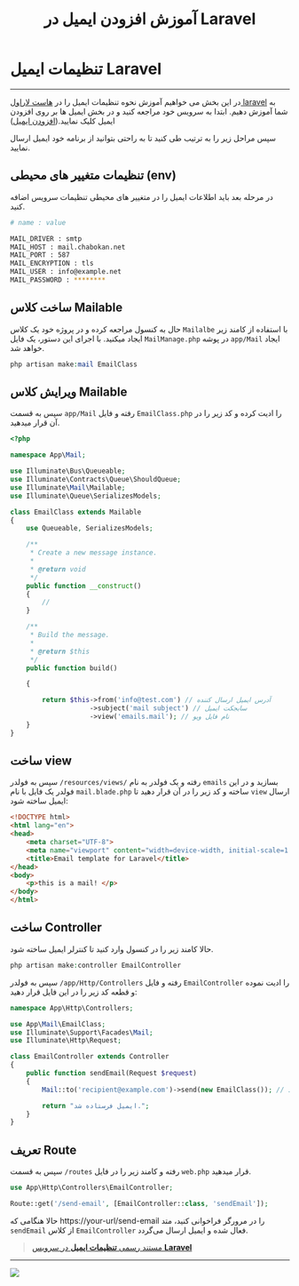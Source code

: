 ﻿---
title: "آموزش افزودن ایمیل در Laravel"
sidebar_label: "تنظیمات ایمیل"
description: "در این بخش می خواهیم آموزش نحوه تنظیمات ایمیل را در هاست لاراول laravel به شما آموزش دهیم."
---

# تنظیمات ایمیل Laravel
---

در این بخش می خواهیم آموزش نحوه تنظیمات ایمیل را در [هاست لاراول laravel](https://chabokan.net/cloud-hosting/php/laravel/) به شما آموزش دهیم. ابتدا به سرویس خود مراجعه کنید و در بخش ایمیل ها بر روی افزودن ایمیل کلیک نمایید.([افزودن ایمیل](https://docs.chabokan.net/email/add-email/))

سپس مراحل زیر را به ترتیب طی کنید تا به راحتی بتوانید از برنامه خود ایمیل ارسال نمایید.

## تنظیمات متغییر های محیطی (env)

در مرحله بعد باید اطلاعات ایمیل را در متغییر های محیطی تنظیمات سرویس اضافه کنید.

```bash
# name : value

MAIL_DRIVER : smtp
MAIL_HOST : mail.chabokan.net
MAIL_PORT : 587
MAIL_ENCRYPTION : tls
MAIL_USER : info@example.net
MAIL_PASSWORD : ********

```

## ساخت کلاس Mailable

حال به کنسول مراجعه کرده و در پروژه خود یک کلاس `Mailalbe` با استفاده از کامند زیر ایجاد میکنید. با اجرای این دستور، یک فایل `MailManage.php` در پوشه `app/Mail` ایجاد خواهد شد.

```php
php artisan make:mail EmailClass
```

## ویرایش کلاس Mailable

سپس به قسمت `app/Mail` رفته و فایل `EmailClass.php` را ادیت کرده و کد زیر را در آن قرار میدهید.

```php
<?php

namespace App\Mail;

use Illuminate\Bus\Queueable;
use Illuminate\Contracts\Queue\ShouldQueue;
use Illuminate\Mail\Mailable;
use Illuminate\Queue\SerializesModels;

class EmailClass extends Mailable
{
    use Queueable, SerializesModels;

    /**
     * Create a new message instance.
     *
     * @return void
     */
    public function __construct()
    {
        //
    }

    /**
     * Build the message.
     *
     * @return $this
     */
    public function build()

    {

        return $this->from('info@test.com') // آدرس ایمیل ارسال کننده
                    ->subject('mail subject') // سابجکت ایمیل
                    ->view('emails.mail'); // نام فایل ویو
    }
}
```

## ساخت view

سپس به فولدر `/resources/views/` رفته و یک فولدر به نام `emails` بسازید و در این فولدر یک فایل با نام `mail.blade.php` ساخته و کد زیر را در آن قرار دهید تا `view` ارسال ایمیل ساخته شود:

```html
<!DOCTYPE html>
<html lang="en">
<head>
    <meta charset="UTF-8">
    <meta name="viewport" content="width=device-width, initial-scale=1.0">
    <title>Email template for Laravel</title>
</head>
<body>
    <p>this is a mail! </p>
</body>
</html>
```

## ساخت Controller

حالا کامند زیر را در کنسول وارد کنید تا کنترلر ایمیل ساخته شود.

```php
php artisan make:controller EmailController
```

سپس به فولدر `/app/Http/Controllers` رفته و فایل `EmailController` را ادیت نموده و قطعه کد زیر را در این فایل قرار دهید:

```php
namespace App\Http\Controllers;

use App\Mail\EmailClass;
use Illuminate\Support\Facades\Mail;
use Illuminate\Http\Request;

class EmailController extends Controller
{
    public function sendEmail(Request $request)
    {
        Mail::to('recipient@example.com')->send(new EmailClass()); // در این قسمت میبایست آدرس ایمیل دریافت کننده را وارد کنید.

        return "ایمیل فرستاده شد.";
    }
}
```

## تعریف Route

سپس به قسمت `/routes` رفته و کامند زیر را در فایل `web.php` قرار میدهید.

```php
use App\Http\Controllers\EmailController;

Route::get('/send-email', [EmailController::class, 'sendEmail']);
```

حالا هنگامی که https://your-url/send-email را در مرورگر فراخوانی کنید، متد `sendEmail` از کلاس `EmailController` فعال شده و ایمیل ارسال می‌گردد.

> [مستند رسمی **تنظیمات ایمیل** در سرویس **Laravel**](https://laravel.com/docs/10.x/mail#generating-mailables)

---
<a href="https://hub.chabokan.net/fa/services/create/laravel" ><img src="https://s1.chabokan.net/docs/images/laravel-banner.png" /></a>